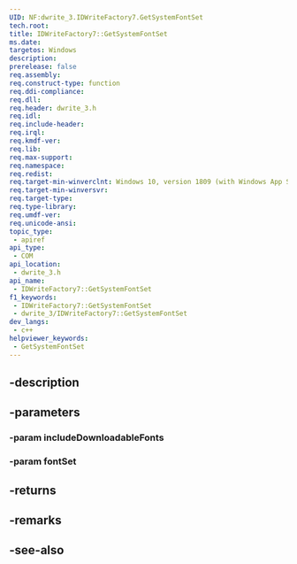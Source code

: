 ```yaml
---
UID: NF:dwrite_3.IDWriteFactory7.GetSystemFontSet
tech.root: 
title: IDWriteFactory7::GetSystemFontSet
ms.date: 
targetos: Windows
description: 
prerelease: false
req.assembly: 
req.construct-type: function
req.ddi-compliance: 
req.dll: 
req.header: dwrite_3.h
req.idl: 
req.include-header: 
req.irql: 
req.kmdf-ver: 
req.lib: 
req.max-support: 
req.namespace: 
req.redist: 
req.target-min-winverclnt: Windows 10, version 1809 (with Windows App SDK 0.5 or later)
req.target-min-winversvr: 
req.target-type: 
req.type-library: 
req.umdf-ver: 
req.unicode-ansi: 
topic_type:
 - apiref
api_type:
 - COM
api_location:
 - dwrite_3.h
api_name:
 - IDWriteFactory7::GetSystemFontSet
f1_keywords:
 - IDWriteFactory7::GetSystemFontSet
 - dwrite_3/IDWriteFactory7::GetSystemFontSet
dev_langs:
 - c++
helpviewer_keywords:
 - GetSystemFontSet
---
```


## -description

## -parameters

### -param includeDownloadableFonts

### -param fontSet

## -returns

## -remarks

## -see-also

